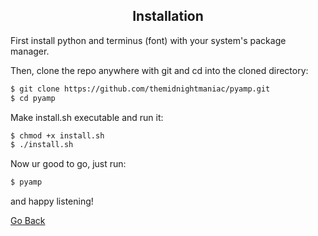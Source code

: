 <h2 align="center">Installation</h2>

First install python and terminus (font) with your system's package manager.<br>

Then, clone the repo anywhere with git and cd into the cloned directory:<br>
``` Bash
$ git clone https://github.com/themidnightmaniac/pyamp.git
$ cd pyamp
```
Make install.sh executable and run it:
``` Bash
$ chmod +x install.sh
$ ./install.sh
```
Now ur good to go, just run:
``` Bash
$ pyamp
```
and happy listening!

[Go Back](../README.md)